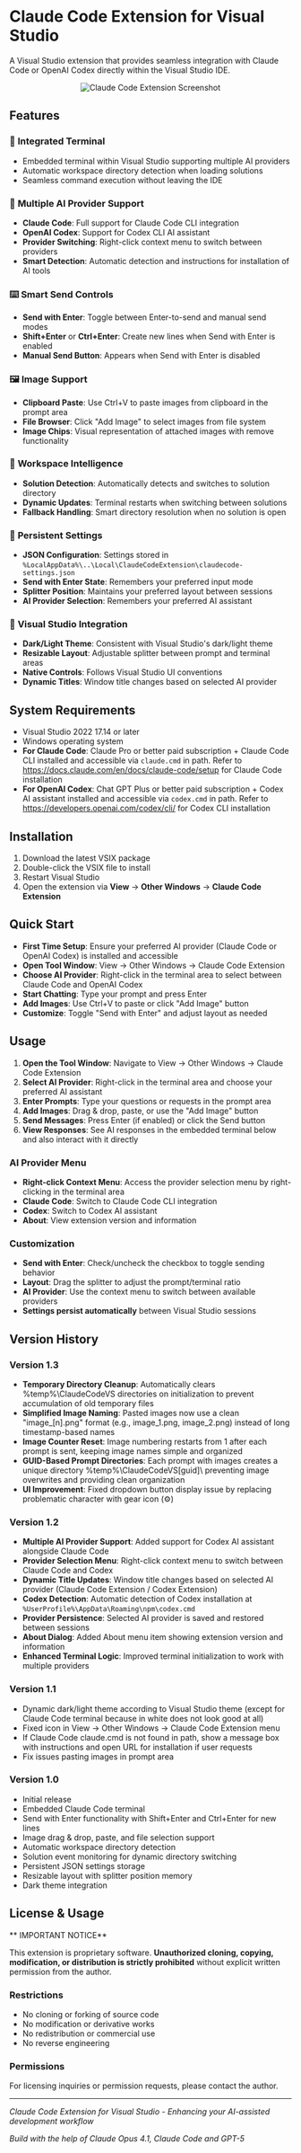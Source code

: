 # Claude Code Extension for Visual Studio

A Visual Studio extension that provides seamless integration with Claude Code or OpenAI Codex directly within the Visual Studio IDE.

<center>
<img src="https://i.ibb.co/mVCs0cNy/Claude-Code-Extension.png" alt="Claude Code Extension Screenshot" />
</center>

## Features

### 🎯 **Integrated Terminal**
- Embedded terminal within Visual Studio supporting multiple AI providers
- Automatic workspace directory detection when loading solutions
- Seamless command execution without leaving the IDE

### 🤖 **Multiple AI Provider Support**
- **Claude Code**: Full support for Claude Code CLI integration
- **OpenAI Codex**: Support for Codex CLI AI assistant
- **Provider Switching**: Right-click context menu to switch between providers
- **Smart Detection**: Automatic detection and instructions for installation of AI tools

### ⌨️ **Smart Send Controls**
- **Send with Enter**: Toggle between Enter-to-send and manual send modes
- **Shift+Enter** or **Ctrl+Enter**: Create new lines when Send with Enter is enabled
- **Manual Send Button**: Appears when Send with Enter is disabled

### 🖼️ **Image Support**
- **Clipboard Paste**: Use Ctrl+V to paste images from clipboard in the prompt area
- **File Browser**: Click "Add Image" to select images from file system
- **Image Chips**: Visual representation of attached images with remove functionality

### 🔧 **Workspace Intelligence**
- **Solution Detection**: Automatically detects and switches to solution directory
- **Dynamic Updates**: Terminal restarts when switching between solutions
- **Fallback Handling**: Smart directory resolution when no solution is open

### 💾 **Persistent Settings**
- **JSON Configuration**: Settings stored in `%LocalAppData%\..\Local\ClaudeCodeExtension\claudecode-settings.json`
- **Send with Enter State**: Remembers your preferred input mode
- **Splitter Position**: Maintains your preferred layout between sessions
- **AI Provider Selection**: Remembers your preferred AI assistant

### 🎨 **Visual Studio Integration**
- **Dark/Light Theme**: Consistent with Visual Studio's dark/light theme
- **Resizable Layout**: Adjustable splitter between prompt and terminal areas
- **Native Controls**: Follows Visual Studio UI conventions
- **Dynamic Titles**: Window title changes based on selected AI provider

## System Requirements

- Visual Studio 2022 17.14 or later
- Windows operating system
- **For Claude Code**: Claude Pro or better paid subscription + Claude Code CLI installed and accessible via `claude.cmd` in path.
  Refer to https://docs.claude.com/en/docs/claude-code/setup for Claude Code installation
- **For OpenAI Codex**: Chat GPT Plus or better paid subscription + Codex AI assistant installed and accessible via `codex.cmd` in path.
  Refer to https://developers.openai.com/codex/cli/ for Codex CLI installation

## Installation

1. Download the latest VSIX package
2. Double-click the VSIX file to install
3. Restart Visual Studio
4. Open the extension via **View** → **Other Windows** → **Claude Code Extension**

## Quick Start

- **First Time Setup**: Ensure your preferred AI provider (Claude Code or OpenAI Codex) is installed and accessible
- **Open Tool Window**: View → Other Windows → Claude Code Extension
- **Choose AI Provider**: Right-click in the terminal area to select between Claude Code and OpenAI Codex
- **Start Chatting**: Type your prompt and press Enter
- **Add Images**: Use Ctrl+V to paste or click "Add Image" button
- **Customize**: Toggle "Send with Enter" and adjust layout as needed

## Usage

1. **Open the Tool Window**: Navigate to View → Other Windows → Claude Code Extension
2. **Select AI Provider**: Right-click in the terminal area and choose your preferred AI assistant
3. **Enter Prompts**: Type your questions or requests in the prompt area
4. **Add Images**: Drag & drop, paste, or use the "Add Image" button
5. **Send Messages**: Press Enter (if enabled) or click the Send button
6. **View Responses**: See AI responses in the embedded terminal below and also interact with it directly

### AI Provider Menu
- **Right-click Context Menu**: Access the provider selection menu by right-clicking in the terminal area
- **Claude Code**: Switch to Claude Code CLI integration
- **Codex**: Switch to Codex AI assistant
- **About**: View extension version and information

### Customization
- **Send with Enter**: Check/uncheck the checkbox to toggle sending behavior
- **Layout**: Drag the splitter to adjust the prompt/terminal ratio
- **AI Provider**: Use the context menu to switch between available providers
- **Settings persist automatically** between Visual Studio sessions

## Version History

### Version 1.3

- **Temporary Directory Cleanup**: Automatically clears %temp%\ClaudeCodeVS directories on initialization to prevent accumulation of old temporary files
- **Simplified Image Naming**: Pasted images now use a clean "image_[n].png" format (e.g., image_1.png, image_2.png) instead of long timestamp-based names
- **Image Counter Reset**: Image numbering restarts from 1 after each prompt is sent, keeping image names simple and organized
- **GUID-Based Prompt Directories**: Each prompt with images creates a unique directory %temp%\ClaudeCodeVS\[guid]\ preventing image overwrites and providing clean organization
- **UI Improvement**: Fixed dropdown button display issue by replacing problematic character with gear icon (⚙)

### Version 1.2

- **Multiple AI Provider Support**: Added support for Codex AI assistant alongside Claude Code
- **Provider Selection Menu**: Right-click context menu to switch between Claude Code and Codex
- **Dynamic Title Updates**: Window title changes based on selected AI provider (Claude Code Extension / Codex Extension)
- **Codex Detection**: Automatic detection of Codex installation at `%UserProfile%\AppData\Roaming\npm\codex.cmd`
- **Provider Persistence**: Selected AI provider is saved and restored between sessions
- **About Dialog**: Added About menu item showing extension version and information
- **Enhanced Terminal Logic**: Improved terminal initialization to work with multiple providers

### Version 1.1

- Dynamic dark/light theme according to Visual Studio theme (except for Claude Code terminal because in white does not look good at all)
- Fixed icon in View -> Other Windows -> Claude Code Extension menu
- If Claude Code claude.cmd is not found in path, show a message box with instructions and open URL for installation if user requests
- Fix issues pasting images in prompt area

### Version 1.0

- Initial release
- Embedded Claude Code terminal
- Send with Enter functionality with Shift+Enter and Ctrl+Enter for new lines
- Image drag & drop, paste, and file selection support
- Automatic workspace directory detection
- Solution event monitoring for dynamic directory switching
- Persistent JSON settings storage
- Resizable layout with splitter position memory
- Dark theme integration

## License & Usage

** IMPORTANT NOTICE**

This extension is proprietary software. **Unauthorized cloning, copying, modification, or distribution is strictly prohibited** without explicit written permission from the author.

### Restrictions
- No cloning or forking of source code
- No modification or derivative works
- No redistribution or commercial use
- No reverse engineering

### Permissions
For licensing inquiries or permission requests, please contact the author.

---

*Claude Code Extension for Visual Studio - Enhancing your AI-assisted development workflow*

*Build with the help of Claude Opus 4.1, Claude Code and GPT-5*